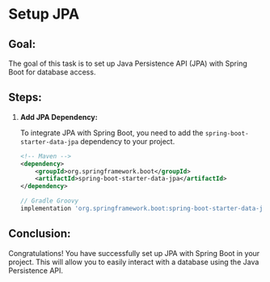 # Setup JPA

## Goal:
The goal of this task is to set up Java Persistence API (JPA) with Spring Boot for database access.

## Steps:
1. **Add JPA Dependency:**

   To integrate JPA with Spring Boot, you need to add the `spring-boot-starter-data-jpa` dependency to your project.

   ```xml
   <!-- Maven -->
   <dependency>
       <groupId>org.springframework.boot</groupId>
       <artifactId>spring-boot-starter-data-jpa</artifactId>
   </dependency>
   ```

   ```groovy
   // Gradle Groovy
   implementation 'org.springframework.boot:spring-boot-starter-data-jpa'
   ```

## Conclusion:
Congratulations! You have successfully set up JPA with Spring Boot in your project. This will allow you to easily interact with a database using the Java Persistence API.
